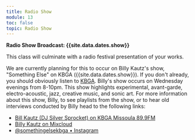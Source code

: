 ```yaml
---
title: Radio Show
module: 13
toc: false
topic: Radio Show
---
```


**Radio Show Broadcast: {{site.data.dates.show}}**

This class will culminate with a radio festival presentation of your works.

We are currently planning for this to occur on Billy Kautz's show, "Something Else" on KBGA ({{site.data.dates.show}}). If you don't already, you should obviously listen to [KBGA](https://www.kbga.org). Billy's show occurs on Wednesday evenings from 8-10pm. This show highlights experimental, avant-garde, electro-acoustic, jazz, creative music, and sonic art. For more information about this show, Billy, to see playlists from the show, or to hear old interviews conducted by Billy head to the following links:

- [Bill Kautz (DJ Silver Sprocket) on KBGA Missoula 89.9FM](https://spinitron.com/KBGA/dj/37934/Bill-Kautz-DJ-Silver-Sprocket)
- [Billy Kautz on Mixcloud](https://www.mixcloud.com/bill-kautz/)
- [@somethingelsekbga • Instagram](https://www.instagram.com/somethingelsekbga/)

